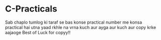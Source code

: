 # C-Practicals
Sab chaplo tumlog ki taraf se bas konse practical number me konsa practical hai utna yaad rkhle na vrna kuch aur ayga aur kuch aur copy krke aajaoge
Best of Luck for copyy!!
